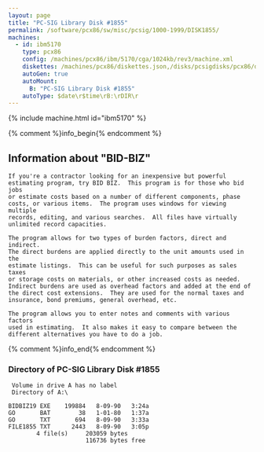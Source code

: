 ```yaml
---
layout: page
title: "PC-SIG Library Disk #1855"
permalink: /software/pcx86/sw/misc/pcsig/1000-1999/DISK1855/
machines:
  - id: ibm5170
    type: pcx86
    config: /machines/pcx86/ibm/5170/cga/1024kb/rev3/machine.xml
    diskettes: /machines/pcx86/diskettes.json,/disks/pcsigdisks/pcx86/diskettes.json
    autoGen: true
    autoMount:
      B: "PC-SIG Library Disk #1855"
    autoType: $date\r$time\rB:\rDIR\r
---
```


{% include machine.html id="ibm5170" %}

{% comment %}info_begin{% endcomment %}

## Information about "BID-BIZ"

    If you're a contractor looking for an inexpensive but powerful
    estimating program, try BID BIZ.  This program is for those who bid jobs
    or estimate costs based on a number of different components, phase
    costs, or various items.  The program uses windows for viewing multiple
    records, editing, and various searches.  All files have virtually
    unlimited record capacities.
    
    The program allows for two types of burden factors, direct and indirect.
    The direct burdens are applied directly to the unit amounts used in the
    estimate listings.  This can be useful for such purposes as sales taxes
    or storage costs on materials, or other increased costs as needed.
    Indirect burdens are used as overhead factors and added at the end of
    the direct cost extensions.  They are used for the normal taxes and
    insurance, bond premiums, general overhead, etc.
    
    The program allows you to enter notes and comments with various factors
    used in estimating.  It also makes it easy to compare between the
    different alternatives you have to do a job.
{% comment %}info_end{% endcomment %}


### Directory of PC-SIG Library Disk #1855

     Volume in drive A has no label
     Directory of A:\

    BIDBIZ19 EXE    199884   8-09-90   3:24a
    GO       BAT        38   1-01-80   1:37a
    GO       TXT       694   8-09-90   3:33a
    FILE1855 TXT      2443   8-09-90   3:05p
            4 file(s)     203059 bytes
                          116736 bytes free
